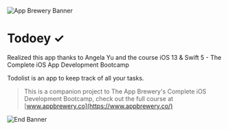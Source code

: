 ![App Brewery Banner](https://github.com/londonappbrewery/Images/blob/master/AppBreweryBanner.png)


# Todoey ✓
Realized this app thanks to Angela Yu and the course iOS 13 & Swift 5 - The Complete iOS App Development Bootcamp

Todolist is an app to keep track of all your tasks.


>This is a companion project to The App Brewery's Complete iOS Development Bootcamp, check out the full course at [www.appbrewery.co](https://www.appbrewery.co/)

![End Banner](https://github.com/londonappbrewery/Images/blob/master/readme-end-banner.png)

